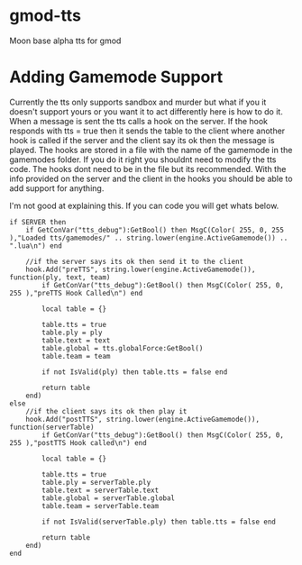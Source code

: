 # gmod-tts
 Moon base alpha tts for gmod
 
# Adding Gamemode Support
 Currently the tts only supports sandbox and murder but what if you it doesn't support yours or you want it to act differently here is how to do it.
 When a message is sent the tts calls a hook on the server. If the hook responds with tts = true then it sends the table to the client where another hook is called if the server and the client say its ok then the message is played. The hooks are stored in a file with the name of the gamemode in the gamemodes folder. If you do it right you shouldnt need to modify the tts code. The hooks dont need to be in the file but its recommended. With the info provided on the server and the client in the hooks you should be able to add support for anything.
 
 I'm not good at explaining this. If you can code you will get whats below.
 
```
if SERVER then
	if GetConVar("tts_debug"):GetBool() then MsgC(Color( 255, 0, 255 ),"Loaded tts/gamemodes/" .. string.lower(engine.ActiveGamemode()) .. ".lua\n") end

	//if the server says its ok then send it to the client
	hook.Add("preTTS", string.lower(engine.ActiveGamemode()), function(ply, text, team)
        if GetConVar("tts_debug"):GetBool() then MsgC(Color( 255, 0, 255 ),"preTTS Hook Called\n") end

		local table = {}
		
		table.tts = true
		table.ply = ply
		table.text = text
		table.global = tts.globalForce:GetBool()
		table.team = team

		if not IsValid(ply) then table.tts = false end

		return table
	end)
else
	//if the client says its ok then play it
	hook.Add("postTTS", string.lower(engine.ActiveGamemode()), function(serverTable)
        if GetConVar("tts_debug"):GetBool() then MsgC(Color( 255, 0, 255 ),"postTTS Hook called\n") end

		local table = {}
		
		table.tts = true
		table.ply = serverTable.ply
		table.text = serverTable.text
		table.global = serverTable.global
		table.team = serverTable.team

		if not IsValid(serverTable.ply) then table.tts = false end

		return table
	end)
end
```
